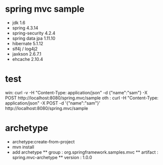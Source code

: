 # spring mvc sample

* jdk 1.6
* spring 4.3.14
* spring-security 4.2.4
* spring data jpa 1.11.10
* hibernate 5.1.12
* slf4j / log4j2
* jaxkson 2.6.7.1
* ehcache 2.10.4

# test
win: curl -v -H "Content-Type: application/json" -d {\"name\":\"sam\"} -X POST http://localhost:8080/spring.mvc/sample
oth : curl -H "Content-Type: application/json" -X POST -d '{"name":"sam"}' http://localhost:8080/spring.mvc/sample

# archetype
* archetype:create-from-project
* mvn install
* add archetype
** group : org.springframework.samples.mvc
** artifact : spring.mvc-archetype
** version : 1.0.0
